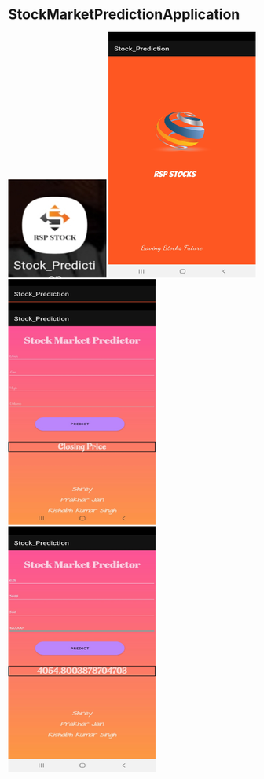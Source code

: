 # StockMarketPredictionApplication
<img src="ScreenShot/Icon.jpg" width="200" height="200">
<img src="ScreenShot/Splash Screen.jpg" width="300" height="500">
<img src="ScreenShot/MainScreen.jpg" width="300" height="500">
<img src="ScreenShot/Prediction.jpg" width="300" height="500">
